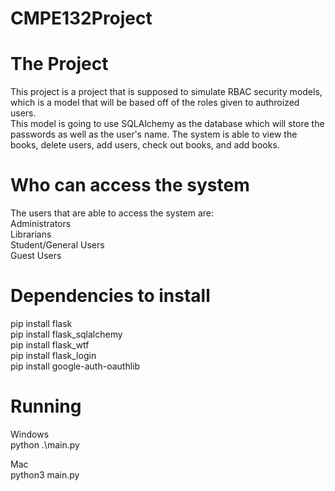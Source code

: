 # CMPE132Project

# The Project

This project is a project that is supposed to simulate RBAC security models, which is a model that will be based off of the roles given to authroized users. <br />
This model is going to use SQLAlchemy as the database which will store the passwords as well as the user's name. The system is able to view the books, delete users, add users, check out books, and add books. 

# Who can access the system
The users that are able to access the system are: <br />
Administrators <br />
Librarians <br />
Student/General Users <br />
Guest Users

# Dependencies to install
pip install flask <br />
pip install flask_sqlalchemy <br />
pip install flask_wtf <br />
pip install flask_login <br />
pip install google-auth-oauthlib <br />

# Running
Windows <br />
python .\main.py

Mac <br />
python3 main.py

